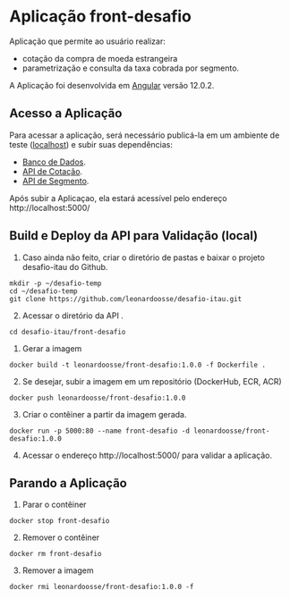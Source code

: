 # Aplicação front-desafio

Aplicação que permite ao usuário realizar:
* cotação da compra de moeda estrangeira 
* parametrização e consulta da taxa cobrada por segmento.

A Aplicação foi desenvolvida em [Angular](https://github.com/angular/angular-cli) versão 12.0.2.


## Acesso a Aplicação

Para acessar a aplicação, será necessário publicá-la em um ambiente de teste ([localhost](#execução-em-docker-para-validação-local)) e subir suas dependências:
* [Banco de Dados](https://github.com/leonardoosse/desafio-itau/tree/master/bd-desafio#build-e-deploy-da-api-para-valida%C3%A7%C3%A3o-local).
* [API de Cotação](https://github.com/leonardoosse/desafio-itau/tree/master/api-cotacao#build-e-deploy-da-api-para-valida%C3%A7%C3%A3o-local).
* [API de Segmento](https://github.com/leonardoosse/desafio-itau/tree/master/api-segmento#build-e-deploy-da-api-para-valida%C3%A7%C3%A3o-local). 

Após subir a Aplicaçao, ela estará acessível pelo endereço http://localhost:5000/


## Build e Deploy da API para Validação (local)

1. Caso ainda não feito, criar o diretório de pastas e baixar o projeto desafio-itau do Github.

```
mkdir -p ~/desafio-temp
cd ~/desafio-temp
git clone https://github.com/leonardoosse/desafio-itau.git
```

2. Acessar o diretório da API .

```
cd desafio-itau/front-desafio
```

1. Gerar a imagem 

`docker build -t leonardoosse/front-desafio:1.0.0 -f Dockerfile . `  

2. Se desejar, subir a imagem em um repositório (DockerHub, ECR, ACR)

`docker push leonardoosse/front-desafio:1.0.0`

3. Criar o contêiner a partir da imagem gerada. 

`docker run -p 5000:80 --name front-desafio -d leonardoosse/front-desafio:1.0.0`

4. Acessar o endereço http://localhost:5000/ para validar a aplicação.

## Parando a Aplicação

1. Parar o contêiner  

`docker stop front-desafio`  

2. Remover o contêiner  

`docker rm front-desafio`  

3. Remover a imagem

`docker rmi leonardoosse/front-desafio:1.0.0 -f `  
